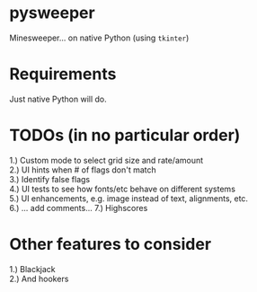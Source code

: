 # pysweeper
Minesweeper... on native Python (using `tkinter`)

# Requirements
Just native Python will do.

# TODOs (in no particular order)
1.) Custom mode to select grid size and rate/amount  
2.) UI hints when # of flags don't match  
3.) Identify false flags  
4.) UI tests to see how fonts/etc behave on different systems  
5.) UI enhancements, e.g. image instead of text, alignments, etc.  
6.) ... add comments...
7.) Highscores

# Other features to consider
1.) Blackjack  
2.) And hookers
